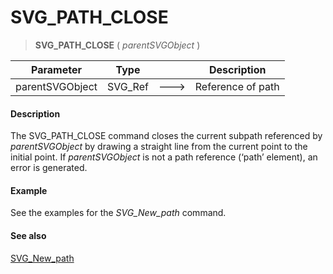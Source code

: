 # SVG_PATH_CLOSE

>**SVG_PATH_CLOSE** ( *parentSVGObject* )

| Parameter | Type |  | Description |
| --- | --- | --- | --- |
| parentSVGObject | SVG_Ref | &#x1F852; | Reference of path |



#### Description 

The SVG\_PATH\_CLOSE command closes the current subpath referenced by *parentSVGObject* by drawing a straight line from the current point to the initial point. If *parentSVGObject* is not a path reference (‘path’ element), an error is generated.

#### Example 

See the examples for the *SVG\_New\_path* command.

#### See also 

[SVG\_New\_path](SVG%5FNew%5Fpath.md)  
